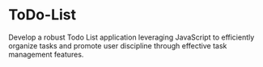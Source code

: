 # ToDo-List
Develop a robust Todo List application leveraging JavaScript to efficiently organize tasks and promote user discipline through effective task management features.
